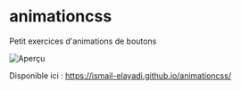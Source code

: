 # animationcss

Petit exercices d'animations de boutons

![Aperçu](https://i.gyazo.com/02d6b823d670ce116275505decc3d372.png)

Disponible ici : https://ismail-elayadi.github.io/animationcss/
